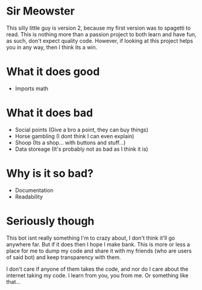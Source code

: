 # Sir Meowster
This silly little guy is version 2, because my first version was to spagetti to read. 
This is nothing more than a passion project to both learn and have fun, as such, don't expect quality code.
However, if looking at this project helps you in any way, then I think its a win.

# What it does good
- Imports math

# What it does bad
- Social points (Give a bro a point, they can buy things)
- Horse gambling (I dont think I can even explain)
- Shoop (Its a shop... with buttons and stuff...)
- Data storeage (It's probably not as bad as I think it is)

# Why is it so bad?
- Documentation
- Readability

# Seriously though
This bot isnt really something I'm to crazy about, I don't think it'll go anywhere far. But if it does then I hope I make bank.
This is more or less a place for me to dump my code and share it with my friends (who are users of said bot) and keep transparency with them.

I don't care if anyone of them takes the code, and nor do I care about the internet taking my code.
I learn from you, you from me. Or something like that...
